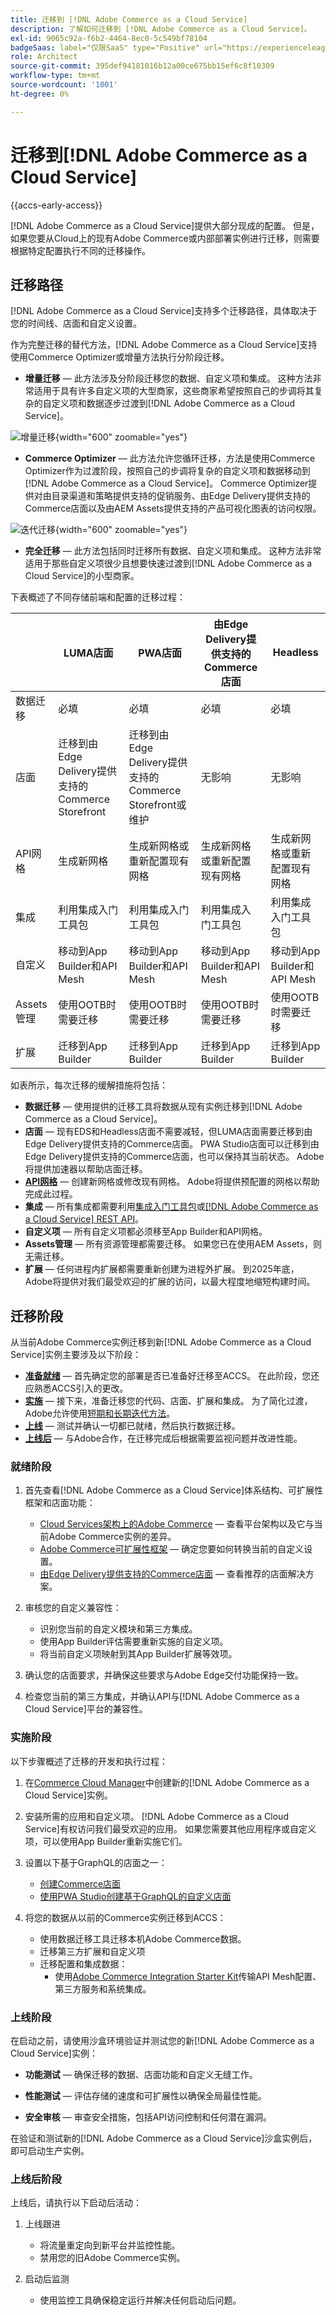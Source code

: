 ```yaml
---
title: 迁移到 [!DNL Adobe Commerce as a Cloud Service]
description: 了解如何迁移到 [!DNL Adobe Commerce as a Cloud Service]。
exl-id: 9065c92a-f6b2-4464-8ec0-5c549bf78104
badgeSaas: label="仅限SaaS" type="Positive" url="https://experienceleague.adobe.com/zh-hans/docs/commerce/user-guides/product-solutions" tooltip="仅适用于Adobe Commerce as a Cloud Service和Adobe Commerce Optimizer项目(Adobe管理的SaaS基础架构)。"
role: Architect
source-git-commit: 395def94181016b12a00ce675bb15ef6c8f10309
workflow-type: tm+mt
source-wordcount: '1001'
ht-degree: 0%

---
```


# 迁移到[!DNL Adobe Commerce as a Cloud Service]

{{accs-early-access}}

[!DNL Adobe Commerce as a Cloud Service]提供大部分现成的配置。 但是，如果您要从Cloud上的现有Adobe Commerce或内部部署实例进行迁移，则需要根据特定配置执行不同的迁移操作。

## 迁移路径

[!DNL Adobe Commerce as a Cloud Service]支持多个迁移路径，具体取决于您的时间线、店面和自定义设置。

作为完整迁移的替代方法，[!DNL Adobe Commerce as a Cloud Service]支持使用Commerce Optimizer或增量方法执行分阶段迁移。

* **增量迁移** — 此方法涉及分阶段迁移您的数据、自定义项和集成。 这种方法非常适用于具有许多自定义项的大型商家，这些商家希望按照自己的步调将其复杂的自定义项和数据逐步过渡到[!DNL Adobe Commerce as a Cloud Service]。

![增量迁移](./assets/incremental.png){width="600" zoomable="yes"}

* **Commerce Optimizer** — 此方法允许您循环迁移，方法是使用Commerce Optimizer作为过渡阶段，按照自己的步调将复杂的自定义项和数据移动到[!DNL Adobe Commerce as a Cloud Service]。 Commerce Optimizer提供对由目录渠道和策略提供支持的促销服务、由Edge Delivery提供支持的Commerce店面以及由AEM Assets提供支持的产品可视化图表的访问权限。

![迭代迁移](./assets/optimizer.png){width="600" zoomable="yes"}

* **完全迁移** — 此方法包括同时迁移所有数据、自定义项和集成。 这种方法非常适用于那些自定义项很少且想要快速过渡到[!DNL Adobe Commerce as a Cloud Service]的小型商家。

下表概述了不同存储前端和配置的迁移过程：

|                    | LUMA店面 | PWA店面 | 由Edge Delivery提供支持的Commerce店面 | Headless |
|--------------------|----------------------------------------|----------------------------------------|------------------------------------------------------|----------------------------------------|
| 数据迁移 | 必填 | 必填 | 必填 | 必填 |
| 店面 | 迁移到由Edge Delivery提供支持的Commerce Storefront | 迁移到由Edge Delivery提供支持的Commerce Storefront或维护 | 无影响 | 无影响 |
| API网格 | 生成新网格 | 生成新网格或重新配置现有网格 | 生成新网格或重新配置现有网格 | 生成新网格或重新配置现有网格 |
| 集成 | 利用集成入门工具包 | 利用集成入门工具包 | 利用集成入门工具包 | 利用集成入门工具包 |
| 自定义 | 移动到App Builder和API Mesh | 移动到App Builder和API Mesh | 移动到App Builder和API Mesh | 移动到App Builder和API Mesh |
| Assets管理 | 使用OOTB时需要迁移 | 使用OOTB时需要迁移 | 使用OOTB时需要迁移 | 使用OOTB时需要迁移 |
| 扩展 | 迁移到App Builder | 迁移到App Builder | 迁移到App Builder | 迁移到App Builder |

如表所示，每次迁移的缓解措施将包括：

* **数据迁移** — 使用提供的迁移工具将数据从现有实例迁移到[!DNL Adobe Commerce as a Cloud Service]。
* **店面** — 现有EDS和Headless店面不需要减轻，但LUMA店面需要迁移到由Edge Delivery提供支持的Commerce店面。 PWA Studio店面可以迁移到由Edge Delivery提供支持的Commerce店面，也可以保持其当前状态。 Adobe将提供加速器以帮助店面迁移。
* **[API网格](https://developer.adobe.com/graphql-mesh-gateway)** — 创建新网格或修改现有网格。 Adobe将提供预配置的网格以帮助完成此过程。
* **集成** — 所有集成都需要利用[集成入门工具包](https://developer.adobe.com/commerce/extensibility/starter-kit/integration/)或[[!DNL Adobe Commerce as a Cloud Service] REST API](https://developer.adobe.com/commerce/services/reference/cloud-service/core-admin/)。
* **自定义项** — 所有自定义项都必须移至App Builder和API网格。
* **Assets管理** — 所有资源管理都需要迁移。 如果您已在使用AEM Assets，则无需迁移。
* **扩展** — 任何进程内扩展都需要重新创建为进程外扩展。 到2025年底，Adobe将提供对我们最受欢迎的扩展的访问，以最大程度地缩短构建时间。

## 迁移阶段

从当前Adobe Commerce实例迁移到新[!DNL Adobe Commerce as a Cloud Service]实例主要涉及以下阶段：

* **[准备就绪](#readiness-phase)** — 首先确定您的部署是否已准备好迁移至ACCS。 在此阶段，您还应熟悉ACCS引入的更改&#x200B;。
* **[实施](#implementation-phase)** — 接下来，准备迁移您的代码、店面、扩展和集成。 为了简化过渡，Adobe允许使用[短期和长期迭代方法](#migration-paths)&#x200B;。
* **[上线](#go-live-phase)** — 测试并确认一切都已就绪，然后执行数据迁移。
* **[上线后](#post-go-live-phase)** — 与Adobe合作，在迁移完成后根据需要监视问题并改进性能。

### 就绪阶段

1. 首先查看[!DNL Adobe Commerce as a Cloud Service]体系结构、可扩展性框架和店面功能：

   * [Cloud Services架构上的Adobe Commerce](./overview.md) — 查看平台架构以及它与当前Adobe Commerce实例的差异。
   * [Adobe Commerce可扩展性框架](https://developer.adobe.com/commerce/extensibility/) — 确定您要如何转换当前的自定义设置。
   * [由Edge Delivery提供支持的Commerce店面](https://experienceleague.adobe.com/developer/commerce/storefront/?lang=zh-Hans) — 查看推荐的店面解决方案。

1. 审核您的自定义兼容性：

   * 识别您当前的自定义模块和第三方集成。
   * 使用App Builder评估需要重新实施的自定义项。
   * 将当前自定义项映射到其App Builder扩展等效项。

1. 确认您的店面要求，并确保这些要求与Adobe Edge交付功能保持一致。

1. 检查您当前的第三方集成，并确认API与[!DNL Adobe Commerce as a Cloud Service]平台的兼容性。

### 实施阶段

以下步骤概述了迁移的开发和执行过程：

1. 在[Commerce Cloud Manager](./getting-started.md#create-an-instance)中创建新的[!DNL Adobe Commerce as a Cloud Service]实例。

1. 安装所需的应用和自定义项。 [!DNL Adobe Commerce as a Cloud Service]有权访问我们最受欢迎的应用。 如果您需要其他应用程序或自定义项，可以使用App Builder重新实施它们。

1. 设置以下基于GraphQL的店面之一：

   * [创建Commerce店面](https://experienceleague.adobe.com/developer/commerce/storefront/get-started/?lang=zh-Hans)
   * [使用PWA Studio创建基于GraphQL的自定义店面](https://developer.adobe.com/commerce/pwa-studio/)

1. 将您的数据从以前的Commerce实例迁移到ACCS：

   * 使用数据迁移工具迁移本机Adobe Commerce数据。
   * 迁移第三方扩展和自定义项
   * 迁移配置和集成数据：
      * 使用[Adobe Commerce Integration Starter Kit](https://developer.adobe.com/commerce/extensibility/starter-kit/integration/)传输API Mesh配置、第三方服务和系统集成。

### 上线阶段

在启动之前，请使用沙盒环境验证并测试您的新[!DNL Adobe Commerce as a Cloud Service]实例：

* **功能测试** — 确保迁移的数据、店面功能和自定义无缝工作。

* **性能测试** — 评估存储的速度和可扩展性以确保全局最佳性能。

* **安全审核** — 审查安全措施，包括API访问控制和任何潜在漏洞。

在验证和测试新的[!DNL Adobe Commerce as a Cloud Service]沙盒实例后，即可启动生产实例。

### 上线后阶段

上线后，请执行以下启动后活动：

1. 上线跟进

   * 将流量重定向到新平台并监控性能。
   * 禁用您的旧Adobe Commerce实例。

1. 启动后监测

   * 使用监控工具确保稳定运行并解决任何启动后问题。
